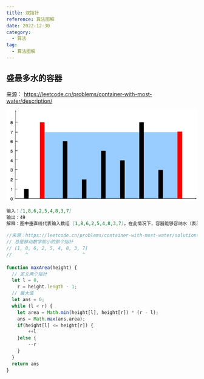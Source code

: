 ```yaml
---
title: 双指针
reference: 算法图解
date: 2022-12-30
category:
  - 算法
tag:
  - 算法图解
---
```


## 盛最多水的容器

来源： https://leetcode.cn/problems/container-with-most-water/description/

![](./images/168012340-12-01-15-21-17.png)

```md
输入：[1,8,6,2,5,4,8,3,7]
输出：49
解释：图中垂直线代表输入数组 [1,8,6,2,5,4,8,3,7]。在此情况下，容器能够容纳水（表示为蓝色部分）的最大值为 49。
```

```js
//来源：https://leetcode.cn/problems/container-with-most-water/solutions/207215/sheng-zui-duo-shui-de-rong-qi-by-leetcode-solution/
// 总是移动数字较小的那个指针
// [1, 8, 6, 2, 5, 4, 8, 3, 7]
//     ^                    ^

function maxArea(height) {
  // 定义两个指针
  let l = 0,
    r = height.length - 1;
  // 最大值
  let ans = 0;
  while (l < r) {
    let area = Math.min(height[l], height[r]) * (r - l);
    ans = Math.max(ans,area);
    if(height[l] <= height[r]) {
        ++l
    }else {
        --r
    }
  }
  return ans
}
```
